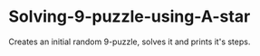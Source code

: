 # Solving-9-puzzle-using-A-star
Creates an initial random 9-puzzle, solves it and prints it's steps.
